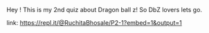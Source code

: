 Hey ! 
This is my 2nd quiz about Dragon ball z! 
So DbZ lovers lets go.

link: https://repl.it/@RuchitaBhosale/P2-1?embed=1&output=1